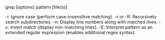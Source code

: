 
grep [options] pattern [file(s)]

-i: Ignore case (perform case-insensitive matching).
-r or -R: Recursively search subdirectories.
-n: Display line numbers along with matched lines.
-v: Invert match (display non-matching lines).
-E: Interpret pattern as an extended regular expression (enables additional regex syntax).
